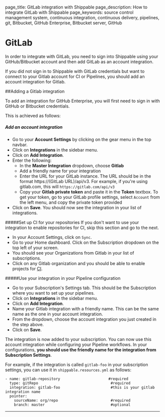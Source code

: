 page_title: GitLab integration with Shippable
page_description: How to integrate GitLab with Shippable
page_keywords: source control management system, continuous integration, continuous delivery, pipelines, git, Bitbucket, GitHub Enterprise, Bitbucket server, GitHub

# GitLab
In order to integrate with GitLab, you need to sign into Shippable using your GitHub/Bitbucket account and then add GitLab as an account integration.

If you did not sign in to Shippable with GitLab credentials but want to connect to your Gitlab account for CI or Pipelines, you should add an account integration for Gitlab.


##Adding a Gitlab integration

To add an integration for GitHub Enterprise, you will first need to sign in with GitHub or Bitbucket credentials.

This is achieved as follows:

##### Add an account integration

* Go to your **Account Settings** by clicking on the gear menu in the top navbar.
* Click on **Integrations** in the sidebar menu.
* Click on **Add Integration**.
* Enter the following:
	* In the **Master Integration** dropdown, choose **Gitlab** 
	* Add a friendly name for your integration
	* Enter the URL for your GitLab instance. The URL should be in the format https://(GitLab URL)/api/v3. For example, if you're using gitlab.com, this will `https://gitlab.com/api/v3`
	* Copy your **Gitlab private token** and paste it in the **Token** textbox. To get your token,  go to your GitLab profile settings, select `Account` from the left menu, and copy the private token provided
* Click on **Save**. You should now see the integration in your list of integrations.


#####Set up CI for your repositories 
If you don't want to use your integration to enable repositories for CI, skip this section and go to the next. 

* In your Account Settings, click on `Sync`.
* Go to your Home dashboard. Click on the Subscription dropdown on the top left of your screen.
* You should see your Organizations from Gitlab in your list of subscriptions.
* Click on any Gitlab organization and you should be able to enable projects for [CI](../../ci/overview/).

#####Use your integration in your Pipeline configuration 

* Go to your Subscription's Settings tab. This should be the Subscription where you want to set up your pipelines.
* Click on **Integrations** in the sidebar menu.
* Click on **Add Integration**.
* Name your Gitlab integration with a friendly name. This can be the same name as the one in your account integration.
* From the dropdown, choose the account integration you just created in the step above.
* Click on **Save**.

The integration is now added to your subscription. You can now use this account integration while configuring your Pipeline workflows. In your configurations, **you should use the friendly name for the integration from Subscription Settings**.

For example, if the integration is called `gitlab-foo` in your subscription settings, you can use it in `shippable.resources.yml` as follows:

```
- name: gitlab-repository                      #required
  type: gitRepo                             	#required
  integration: gitlab-foo                     	#this is your gitlab integration name
  pointer:
    sourceName: org/repo                  		#required
    branch: master                          	#optional
```
 
---
